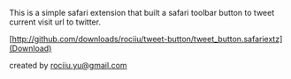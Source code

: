 This is a simple safari extension that built a safari toolbar button to tweet current visit url to twitter.

[http://github.com/downloads/rociiu/tweet-button/tweet_button.safariextz](Download)

created by rociiu.yu@gmail.com
